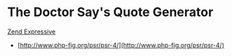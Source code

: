 # The Doctor Say's Quote Generator

[Zend Expressive]()

* [http://www.php-fig.org/psr/psr-4/](http://www.php-fig.org/psr/psr-4/)
